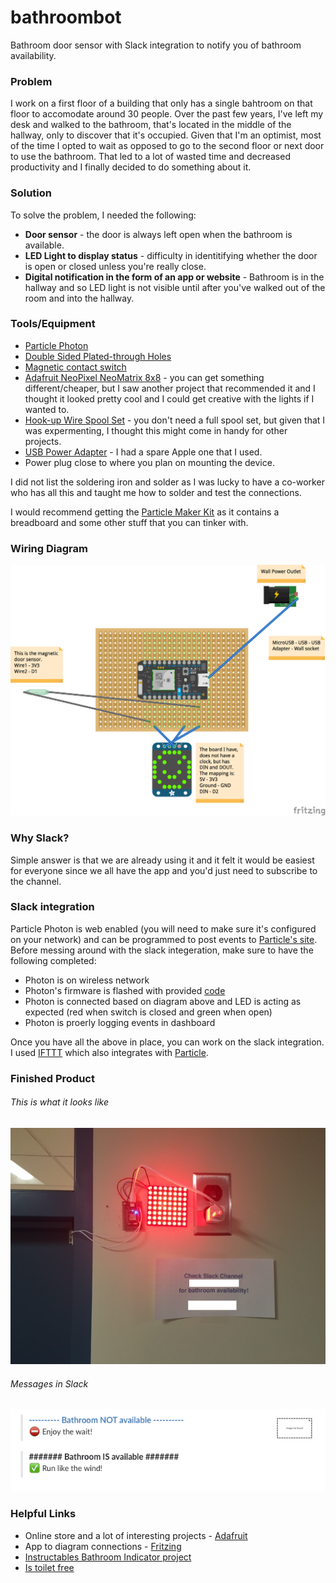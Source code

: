 # bathroombot
Bathroom door sensor with Slack integration to notify you of bathroom availability.

### Problem
I work on a first floor of a building that only has a single bahtroom on that floor to accomodate around 30 people. Over the past few years, I've left my desk and walked to the bathroom, that's located in the middle of the hallway, only to discover that it's occupied. Given that I'm an optimist, most of the time I opted to wait as opposed to go to the second floor or next door to use the bathroom. That led to a lot of wasted time and decreased productivity and I finally decided to do something about it.

### Solution
To solve the problem, I needed the following:
  * **Door sensor** - the door is always left open when the bathroom is available.
  * **LED Light to display status** - difficulty in identitifying whether the door is open or closed unless you're really close.
  * **Digital notification in the form of an app or website** - Bathroom is in the hallway and so LED light is not visible until after you've walked out of the room and into the hallway. 

### Tools/Equipment
* [Particle Photon](https://store.particle.io/?utm_source=homesite&utm_medium=Nav&utm_campaign=TopMenu)
* [Double Sided Plated-through Holes](http://www.amazon.com/Double-Sided-Plated-through-250hole-Veroboard/dp/B00G3EHATG/ref=sr_1_1?ie=UTF8&qid=1459775299&sr=8-1&keywords=Double+Sided+Plated-through+Holes)
* [Magnetic contact switch](https://www.adafruit.com/products/375)
* [Adafruit NeoPixel NeoMatrix 8x8](https://www.adafruit.com/products/1487) - you can get something different/cheaper, but I saw another project that recommended it and I thought it looked pretty cool and I could get creative with the lights if I wanted to.
* [Hook-up Wire Spool Set](https://www.adafruit.com/products/1311) - you don't need a full spool set, but given that I was expermenting, I thought this might come in handy for other projects.
* [USB Power Adapter](http://www.amazon.com/Omni-Universal-Adapter-Charger-Samsung/dp/B00YHZI0EC/ref=sr_1_1?ie=UTF8&qid=1459776446&sr=8-1&keywords=usb+power+plug) - I had a spare Apple one that I used.
* Power plug close to where you plan on mounting the device.

I did not list the soldering iron and solder as I was lucky to have a co-worker who has all this and taught me how to solder and test the connections. 

I would recommend getting the [Particle Maker Kit](https://store.particle.io/?utm_source=homesite&utm_medium=Nav&utm_campaign=TopMenu) as it contains a breadboard and some other stuff that you can tinker with.

### Wiring Diagram
![BathroomBot](bathroombot.png "BathroomBot")

### Why Slack?
Simple answer is that we are already using it and it felt it would be easiest for everyone since we all have the app and you'd just need to subscribe to the channel.

### Slack integration
Particle Photon is web enabled (you will need to make sure it's configured on your network) and can be programmed to post events to [Particle's site](https://dashboard.particle.io/). Before messing around with the slack integeration, make sure to have the following completed:
* Photon is on wireless network
* Photon's firmware is flashed with provided [code](https://github.com/shaidar/bathroombot/blob/master/bathroombot.ino)
* Photon is connected based on diagram above and LED is acting as expected (red when switch is closed and green when open)
* Photon is proerly logging events in dashboard

Once you have all the above in place, you can work on the slack integration. I used [IFTTT](https://slack.com/apps/A028LGAFF-ifttt) which also integrates with [Particle](https://www.particle.io/ifttt).

### Finished Product
###### This is what it looks like
![Mounted Device](IMG_0867.png "Mounted Device")


###### Messages in Slack
![Slack Screenshot](Slack-Screenshot.png "Slack Screenshot")

### Helpful Links
* Online store and a lot of interesting projects - [Adafruit](https://www.adafruit.com)
* App to diagram connections - [Fritzing](http://fritzing.org/home/)
* [Instructables Bathroom Indicator project](http://www.instructables.com/id/IoT-Bathroom-Vacancy-Indicator-For-Hackers/)
* [Is toilet free](https://madebymany.com/blog/is-the-toilet-free)
